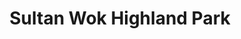 ---
layout: place
title: "Sultan Wok Highland Park"
permalink: /new-jersey/highland-park/sultan-wok-highland-park.html
stateAbbr: NJ
stateName: New Jersey
cityName: Highland Park
seo:
  name: "Sultan Wok Highland Park"
  type: Restaurant
  links: null
description: "Sultan Wok Highland Park serves delicious sushi in Highland Park, New Jersey. Try fresh Japanese dishes for a great dining experience. "
place_id: ChIJ3WaPYMvHw4kRTmNQqAJKCIk
photos:
  - name: >-
      places/ChIJ3WaPYMvHw4kRTmNQqAJKCIk/photos/AeeoHcKGDKVLLmwYGunh5voG16vUNkJtAHzLTa4hMCTZD67ny_B0Fq9odY6bEjqnzRF__c7N594e6eb5ZYLVTw5t4s-OYO0g-hq-U3eRREmZxG7nJZdxOQuc2auckjDPc9nN-7V9S-IhW-_wUY2IkPjizUfaFqmhlc4GJTqqIepZfpI5_6UdGgwUgk2wIKdxEiPJr_GeShsTVDW-uspWMle389h85kSjgKOqnTRjvSNUrw-IV-rfFM9C2sXFoh8kVODjwi7k8G7MfugLPJDrdGgUFtNAwHl1-Ig-d7RvwtxcWO8hld7Lqm0uXkrqSQbZOVGjzpk-CBko1rZm3HuioE89-tc5WmCauDrqvi_lNFmdshmE0hBxk3RXl8sm4lZQgo4QocDxK24ivZIZ8RGNeaWunXKurO5dKxQf4WDorsomlFWM3w
    widthPx: 2048
    heightPx: 1536
    authorAttributions:
      - displayName: Shoumo Ganguly
        uri: https://maps.google.com/maps/contrib/100541973655654700550
        photoUri: >-
          https://lh3.googleusercontent.com/a-/ALV-UjUna1BqHVQp3Kp51Q_E3fbuIb39LVVHfCAhvhJlRcgEBcqU1ZI=s100-p-k-no-mo
    flagContentUri: >-
      https://www.google.com/local/imagery/report/?cb_client=maps_api_places.places_api&image_key=!1e10!2sCIHM0ogKEICAgIDFl8DkOA&hl=en-US
    googleMapsUri: >-
      https://www.google.com/maps/place//data=!3m4!1e2!3m2!1sCIHM0ogKEICAgIDFl8DkOA!2e10!4m2!3m1!1s0x89c3c7cb608f66dd:0x89084a02a850634e
  - name: >-
      places/ChIJ3WaPYMvHw4kRTmNQqAJKCIk/photos/AeeoHcKit36602o_8F_KGEs_9arWLqZfXHjAY5Vo3YWPw-HRv6ZaZpOv6iSZDN5ORXjbLAboHUzicWc2Qd0GczdczbhWDiySB8QeHaw8USeXi1P9q8BRGCq-OOuI-rgPjfVOq9nTQbOB0AP0-05Gy9MNCCzOMY5HJaQITb8OJ7UeKdSPpiB23DnpTJQ03_TlvnCBK0cwOk4OSa3ffx6wQ8LHxMTud3kzzKuAn2OYTtt826FmD9nhqDyt4sriiS-U3-JV9NGZO3R65fIxz0QuVZGF78mGwpQSjEEqfoD6SeadLmRRnokMBUDB6mNkoHVpqsIAIcHUJJjug4eNgGjdflb0rMmWkOkYZXV45P42t5PjL-EPUzktYKh27IN84Ti3b5dpL8F3ZKgalJBP1FE3nJchczbCgnmi3vlXeCgFLr9HtlzINgs
    widthPx: 3024
    heightPx: 2049
    authorAttributions:
      - displayName: Michael liu
        uri: https://maps.google.com/maps/contrib/112242675570238356684
        photoUri: >-
          https://lh3.googleusercontent.com/a-/ALV-UjUvpBkaQ9t5FiMb9wY44q3ei77zzW9MvqxF1BtLyVXYU8QFegbY=s100-p-k-no-mo
    flagContentUri: >-
      https://www.google.com/local/imagery/report/?cb_client=maps_api_places.places_api&image_key=!1e10!2sCIHM0ogKEICAgICyr4aengE&hl=en-US
    googleMapsUri: >-
      https://www.google.com/maps/place//data=!3m4!1e2!3m2!1sCIHM0ogKEICAgICyr4aengE!2e10!4m2!3m1!1s0x89c3c7cb608f66dd:0x89084a02a850634e
  - name: >-
      places/ChIJ3WaPYMvHw4kRTmNQqAJKCIk/photos/AeeoHcLjYh3yH4uZt8Etgfu6gUJO8lZuT4rSyzKoBftbEnm6i9pFw8Eh8sY24qiFJuQSZ8WHcpDJWpXSXXCC7AmBZR_oAMCI1tVYvnCPeWwhtNqZniL8yhH-J1YzqmUE8iHG16HNwMKtEWpXIVh5ANxUtFyBakQiPcO1fkjUOn7rgaNhUaU0DlD4qMAEMx1k4sE10RsZ9PR3Ry4iHeWW7TGMzGzOSHivp40qWsQ01r1IxOEUCkNbyQls4erH38LDOeBrp_F5nTdhSIJIWPmywvUVM5IJu7uQKWMK4g7QPL6k16gUGA
    widthPx: 1242
    heightPx: 700
    authorAttributions:
      - displayName: Sultan Wok—Asian Express
        uri: https://maps.google.com/maps/contrib/108202265703449339612
        photoUri: >-
          https://lh3.googleusercontent.com/a-/ALV-UjWVUNZw00x48J63-BvabuwW4LdycrG4_AiqbMM9I8Nl5C5-7d4=s100-p-k-no-mo
    flagContentUri: >-
      https://www.google.com/local/imagery/report/?cb_client=maps_api_places.places_api&image_key=!1e10!2sAF1QipNMx5zasuVWSHbJhB7LYf4q-6ew3aa5SSM0iiSE&hl=en-US
    googleMapsUri: >-
      https://www.google.com/maps/place//data=!3m4!1e2!3m2!1sAF1QipNMx5zasuVWSHbJhB7LYf4q-6ew3aa5SSM0iiSE!2e10!4m2!3m1!1s0x89c3c7cb608f66dd:0x89084a02a850634e
  - name: >-
      places/ChIJ3WaPYMvHw4kRTmNQqAJKCIk/photos/AeeoHcJ0ORKNwM_L_8xbGk49X5tIsJPOWIa1HH5shO-S20SmXCt2yKX4SMaI_tMPuBr7zdgZRkwqd7TspTC2jNMz307liZc48NykekomT6eZ1lC7gJrITzAc-LiN_bYqIYpixnpIn8KC3jXf4cZ2qKb2jhmXXF8oBNIYAT05H-E0xY42FSPb0FMOW93OpYEKPu8Of7GYhwNTQhClu7F8vS_V_Tl_Zmwt5J8RGAAkW9O1qp_pyMLWlMTO5rMFHDpM9Mh2kKSdKnAvGzqB1Scx-1lKgunz7PQ2h0fG7Pk034tZrATaN1F7Z1Mn8Hoi93YzmHq272IVYF_9-0V6uj7V9s4-jAjrLxI9jeEkUNNw8cj_RonhrXI0uw_qrz4ZkC673Vnp_nocakZBW4kaNHqgH9VIQsL1FLRDEIr6XZiUGBUItm2eg3iK
    widthPx: 4032
    heightPx: 3024
    authorAttributions:
      - displayName: Raina Ni
        uri: https://maps.google.com/maps/contrib/114255508129538794918
        photoUri: >-
          https://lh3.googleusercontent.com/a/ACg8ocIREQHo6EMaFi1a9HnCiH93Gg296J61yrvdCuPwUt9_nAY3EQ=s100-p-k-no-mo
    flagContentUri: >-
      https://www.google.com/local/imagery/report/?cb_client=maps_api_places.places_api&image_key=!1e10!2sCIHM0ogKEICAgIDayO_oygE&hl=en-US
    googleMapsUri: >-
      https://www.google.com/maps/place//data=!3m4!1e2!3m2!1sCIHM0ogKEICAgIDayO_oygE!2e10!4m2!3m1!1s0x89c3c7cb608f66dd:0x89084a02a850634e
  - name: >-
      places/ChIJ3WaPYMvHw4kRTmNQqAJKCIk/photos/AeeoHcLGanOvNE9VI6EeeY5qVMN0-zQtHPluiy7SvFqBQb-FdNzrbxA1uNBMpxKUzJ7YXfuvvgTqHuI7_GVJIEEf-OSEtigjjQzEMkSgyxstSyKmOcQZ2tvx7SBBzAlpR2y5oP6clqF8NtzBGzl7vP4T7U0twc0za6xmipQKzfJiRijBTkM9n-2Za0Uwkd0AyW2dovi4edkd3n8vsAIJfGxGeZIoreOjCTQ-v2O4vKkryOSWve1EbiwrG0ej2RROa4jSjoCUHHLe0B20rbzEs5M4WccuvrZDg6l8NuDRhL3CFqd_vTjqxGGBlW-g-fLIjVvg851vSTOSaT1gJDGwn_oSCPw-RvzskczGUKDWSUwOqVB1NXVxsxc1DQ_uXAhhV3nvSkZblgM3TipU3JJXv-TCJVRhy7KKif3pD6NfBYXtgx3J_iE
    widthPx: 4032
    heightPx: 3024
    authorAttributions:
      - displayName: Sheri lin
        uri: https://maps.google.com/maps/contrib/104779809247504700693
        photoUri: >-
          https://lh3.googleusercontent.com/a/ACg8ocJOCe-15GfZMYCdsdMxBcda9j1P_0X-693vPObz8WI-NUkTOA=s100-p-k-no-mo
    flagContentUri: >-
      https://www.google.com/local/imagery/report/?cb_client=maps_api_places.places_api&image_key=!1e10!2sCIHM0ogKEICAgICd4-ahmwE&hl=en-US
    googleMapsUri: >-
      https://www.google.com/maps/place//data=!3m4!1e2!3m2!1sCIHM0ogKEICAgICd4-ahmwE!2e10!4m2!3m1!1s0x89c3c7cb608f66dd:0x89084a02a850634e
  - name: >-
      places/ChIJ3WaPYMvHw4kRTmNQqAJKCIk/photos/AeeoHcJNk4FJCxBoRPhl0XdrGHw3zyh9R_Ce_dyi3eVb1xxclSEjcsF0nowPzoO9THB5h62jXxWClc4WNlQy5HBq1gOIqFqCRj26Ln2VlMTsdOb_hiVk3qFCYlNSCHlUnkARsR5wTks1Be94iYp5AlTIXjbhkstrJ79wVBNPEY1V4wO0onnxrFtFnPylNd1boc4qZFemVOBgMDcdzzLq_zBP0Ka7f9IcAj193s3iXqd379_9hfTGCNGqNAxzdDFdBvGTtdxIBhQmKBUb6Svt-SkXB6-QF5CJ1ENRZmDz4Q9blX1Ut0skeEwthoV-WlZqG0HaZQaZEiGHXWcbzIjV-Fj7aeigaWvWLWB0Bdc7_-i895Gjc-8d_zg7RS-SnRO9Len8w3DhjFJrBKNl4Nofxz7_rpjj8djiGXUt5Jbug--maioThA
    widthPx: 4032
    heightPx: 3024
    authorAttributions:
      - displayName: Sheri lin
        uri: https://maps.google.com/maps/contrib/104779809247504700693
        photoUri: >-
          https://lh3.googleusercontent.com/a/ACg8ocJOCe-15GfZMYCdsdMxBcda9j1P_0X-693vPObz8WI-NUkTOA=s100-p-k-no-mo
    flagContentUri: >-
      https://www.google.com/local/imagery/report/?cb_client=maps_api_places.places_api&image_key=!1e10!2sCIHM0ogKEICAgICd4-a2Tg&hl=en-US
    googleMapsUri: >-
      https://www.google.com/maps/place//data=!3m4!1e2!3m2!1sCIHM0ogKEICAgICd4-a2Tg!2e10!4m2!3m1!1s0x89c3c7cb608f66dd:0x89084a02a850634e
  - name: >-
      places/ChIJ3WaPYMvHw4kRTmNQqAJKCIk/photos/AeeoHcK89HelQDOr0V6gP48rtH1FD2twIZehAnvuUoCkCeeqWnjWye-AFPEyTHoG5FWTBTY2qI_9_DYSGx6mmo0oUWSP5M09GFiqlMUHTlQtl4xXJCWpBb8oiZVpDlRIsLsuBWuXh8MsYmPZXgLg9MuyauduxePYqiCHwnVp4c0d1wLzvhPamOhGZ8JXEQ3SxGs2cZnmxds2iTwhUjY4UbymaJFgqvyCfDZpsc99bRreQxpGfLdqIMaDSHqoZCSQdKLVYSw3Lh1o4gkhqhmQGckfbDk6wQBkTxL2Gv-XZ4Lc_uJqyL_fbAYRXLVtmbztnOpX1DgJZAnaTwv81ugmlRPVxFrcYhnyhJNOSLQIpMMqatOjdD64yCmj7JM8SGhEBTMSydugeUGCL2JPJiYb2iO8ZGam6SmqDtZrFLPUNVr1JwIuIkaf
    widthPx: 3024
    heightPx: 4032
    authorAttributions:
      - displayName: Devin Li
        uri: https://maps.google.com/maps/contrib/108284110628555206280
        photoUri: >-
          https://lh3.googleusercontent.com/a/ACg8ocJV5zz6cc8sWJxW97hyMrFNHmHF_9g-g8Qw7gZXxrRA5aOnZAw=s100-p-k-no-mo
    flagContentUri: >-
      https://www.google.com/local/imagery/report/?cb_client=maps_api_places.places_api&image_key=!1e10!2sCIHM0ogKEICAgICRk8LD2wE&hl=en-US
    googleMapsUri: >-
      https://www.google.com/maps/place//data=!3m4!1e2!3m2!1sCIHM0ogKEICAgICRk8LD2wE!2e10!4m2!3m1!1s0x89c3c7cb608f66dd:0x89084a02a850634e
  - name: >-
      places/ChIJ3WaPYMvHw4kRTmNQqAJKCIk/photos/AeeoHcKQ0h24WLxDhA61EYTNVMnPbziUloJ1Pcwo_J_zU-elZ9oA2kVlCrs8k2F0mhtlNa104jZk5yDBLKo1A8i4A4szPqFbsOfe_9n8Xt_59mkIs3bVK5sZswB9yCFoJjvDtjlUSs-Cqk7m5J1mrojaRb04Laqz3YhkxnDnI0_anbQLy_UkRpURNz0Z60VCpbCZPvfXO7EbxyHRu2j4p24jeUTOUrBrrbrsR6PVyNOdVWm_GxVD9m46JP-4Jf9JIX1BRhDJM2wPQiL8TLSUSQ3xhJIZafl4A2hnKPVVwusq3teUn4Q1isNYcba2_LWIhZVA-MwzI9U44WJMlY4IpXBs5ZJTtORRV1JwG1vTJRqM1H-ElsCWJl5GCyuEidGS3qVikfbsegFIOW4sYr3qZTouVwQ7bUl1EUBa3fARCwsObyY
    widthPx: 4032
    heightPx: 3024
    authorAttributions:
      - displayName: Sheri lin
        uri: https://maps.google.com/maps/contrib/104779809247504700693
        photoUri: >-
          https://lh3.googleusercontent.com/a/ACg8ocJOCe-15GfZMYCdsdMxBcda9j1P_0X-693vPObz8WI-NUkTOA=s100-p-k-no-mo
    flagContentUri: >-
      https://www.google.com/local/imagery/report/?cb_client=maps_api_places.places_api&image_key=!1e10!2sCIHM0ogKEICAgICdwqf4Ag&hl=en-US
    googleMapsUri: >-
      https://www.google.com/maps/place//data=!3m4!1e2!3m2!1sCIHM0ogKEICAgICdwqf4Ag!2e10!4m2!3m1!1s0x89c3c7cb608f66dd:0x89084a02a850634e
  - name: >-
      places/ChIJ3WaPYMvHw4kRTmNQqAJKCIk/photos/AeeoHcK3At6OLULJbjDP_wZRYnKuZ-EkKcidlIey-Zjz9_rgSlzHXtYbz9HRvmbeDXQG5FQor6wDa3RcTrlZXjIio2hGr_pOSKGL5AkITxdcFuope5m5O4LpBMEUUpsDrf3kc2a7lNPz-vRMVqzRa_A_Xv4bE5tGcFZ7D_mNAuhpT8JXGJPZINCUry8uXIi305LvdLzYfcwVCpUG7CfTU5H8Q1X2xnAjhAL3Wp8g5bNzPxVX8fgI5tEsfF51oKoNE4A1BuikQK9okG5BetPOm6-vYffVh91pOUsggl3t3qqgR2r7q9sFhGuoMYjRd8uz1x3CsKnNhu_061hk0zOgF6tIJYGPw5Nwe-hIBPByztLsRpkZx2kwF6PBR9Q2OEe6BbDcKZRMH_VLuW-SGlxdu97fO_skKhIces9LDyPXVq277HmWAmo
    widthPx: 3024
    heightPx: 4032
    authorAttributions:
      - displayName: Leslie Pryor
        uri: https://maps.google.com/maps/contrib/102311787182622525943
        photoUri: >-
          https://lh3.googleusercontent.com/a-/ALV-UjXkG5mO24WkwwGEI_bBvCXtIhVdEs_ZOPSdISZ0vPZCDdptN96x=s100-p-k-no-mo
    flagContentUri: >-
      https://www.google.com/local/imagery/report/?cb_client=maps_api_places.places_api&image_key=!1e10!2sCIHM0ogKEICAgMCQ_Pa2qgE&hl=en-US
    googleMapsUri: >-
      https://www.google.com/maps/place//data=!3m4!1e2!3m2!1sCIHM0ogKEICAgMCQ_Pa2qgE!2e10!4m2!3m1!1s0x89c3c7cb608f66dd:0x89084a02a850634e
  - name: >-
      places/ChIJ3WaPYMvHw4kRTmNQqAJKCIk/photos/AeeoHcIZ_5GHvWWR_ONaXXTBhf1kDoYszbg6T0Q_OcurZrtyewzLTsxaL3GY7vJs2Jq4a5SM6IATA4xr38Tawt5HFgIBS2NCYer9Gg9cceUPgZ9KrAB-JRk_B0U6XIdmyVcTxc8njiIHF4FfvSVJaiV98N0MleI2WlsepKO7msT8TivuoYDrZu1rlTzcIhbkLQ9QTnYIXg1WSOGtRfans24CNZX9zL_eyGUmjbJ2-AWJjxG3Khupw2eY9kIJM6zELpySNxA35XS_czpj1TW0VJl161fyRCXFqhk_9-YLVmz0f05Kb3IkzRAK_Zb7A98K5MjhAGgKBcfkrKxwsnSGrd8JG7ANdhc99asvpJWF-8DsJyue9oSWfN_HWTWZze87GIdXSHyTICv_8Ncioq2JgbhZ28wHiWVLMq7rJrF2iC3I66EYb4Y
    widthPx: 2972
    heightPx: 2501
    authorAttributions:
      - displayName: Michael liu
        uri: https://maps.google.com/maps/contrib/112242675570238356684
        photoUri: >-
          https://lh3.googleusercontent.com/a-/ALV-UjUvpBkaQ9t5FiMb9wY44q3ei77zzW9MvqxF1BtLyVXYU8QFegbY=s100-p-k-no-mo
    flagContentUri: >-
      https://www.google.com/local/imagery/report/?cb_client=maps_api_places.places_api&image_key=!1e10!2sCIHM0ogKEICAgICqiKbPpwE&hl=en-US
    googleMapsUri: >-
      https://www.google.com/maps/place//data=!3m4!1e2!3m2!1sCIHM0ogKEICAgICqiKbPpwE!2e10!4m2!3m1!1s0x89c3c7cb608f66dd:0x89084a02a850634e
address: 517 Raritan Ave, Highland Park, NJ 08904, USA
street: 517 Raritan Ave
city: Highland Park
state: NJ
zip: '08904'
country: USA
neighborhood: null
latitude: '40.500892'
longitude: '-74.423525'
accessibility_options:
  wheelchairAccessibleParking: true
  wheelchairAccessibleEntrance: true
business_status: OPERATIONAL
name: Sultan Wok Highland Park
google_maps_links:
  directionsUri: >-
    https://www.google.com/maps/dir//''/data=!4m7!4m6!1m1!4e2!1m2!1m1!1s0x89c3c7cb608f66dd:0x89084a02a850634e!3e0
  placeUri: https://maps.google.com/?cid=9874223558284043086
  writeAReviewUri: >-
    https://www.google.com/maps/place//data=!4m3!3m2!1s0x89c3c7cb608f66dd:0x89084a02a850634e!12e1
  reviewsUri: >-
    https://www.google.com/maps/place//data=!4m4!3m3!1s0x89c3c7cb608f66dd:0x89084a02a850634e!9m1!1b1
  photosUri: >-
    https://www.google.com/maps/place//data=!4m3!3m2!1s0x89c3c7cb608f66dd:0x89084a02a850634e!10e5
primary_type: Chinese Restaurant
opening_hours:
  regular: null
  current: null
secondary_opening_hours:
  regular:
    weekdayDescriptions: null
    type: null
  current:
    weekdayDescriptions: null
    type: null
phone: null
price_level: null
price_range: null
rating: null
rating_count: 0
website: null
reviews: null
parking_options: null
payment_options: null
allow_dogs: null
curbside_pickup: null
delivery: null
dine_in: null
good_for_children: null
good_for_groups: null
good_for_sports: null
live_music: null
menu_for_children: null
outdoor_seating: null
reservable: null
restroom: null
serves_beer: null
serves_breakfast: null
serves_brunch: null
serves_cocktails: null
serves_coffee: null
serves_dinner: null
serves_dessert: null
serves_lunch: null
serves_vegetarian_food: null
serves_wine: null
takeout: null
update_category: essentials
summary: null

---